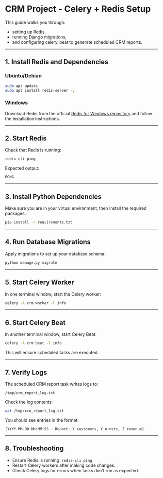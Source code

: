 # CRM Project - Celery + Redis Setup

This guide walks you through:
- setting up Redis,
- running Django migrations,
- and configuring celery_beat to generate scheduled CRM reports.

---

## 1. Install Redis and Dependencies

### Ubuntu/Debian
```bash
sudo apt update
sudo apt install redis-server -y
````

### Windows

Download Redis from the official [Redis for Windows repository](https://github.com/microsoftarchive/redis/releases) and follow the installation instructions.

---

## 2. Start Redis

Check that Redis is running:

```bash
redis-cli ping
```

Expected output:

```
PONG
```

---

## 3. Install Python Dependencies

Make sure you are in your virtual environment, then install the required packages:

```bash
pip install -r requirements.txt
```

---

## 4. Run Database Migrations

Apply migrations to set up your database schema:

```bash
python manage.py migrate
```

---

## 5. Start Celery Worker

In one terminal window, start the Celery worker:

```bash
celery -A crm worker -l info
```

---

## 6. Start Celery Beat

In another terminal window, start Celery Beat:

```bash
celery -A crm beat -l info
```

This will ensure scheduled tasks are executed.

---

## 7. Verify Logs

The scheduled CRM report task writes logs to:

```
/tmp/crm_report_log.txt
```

Check the log contents:

```bash
cat /tmp/crm_report_log.txt
```

You should see entries in the format:

```
[YYYY-MM-DD HH:MM:SS - Report: X customers, Y orders, Z revenue]
```

---

## 8. Troubleshooting

* Ensure Redis is running: `redis-cli ping`
* Restart Celery workers after making code changes.
* Check Celery logs for errors when tasks don’t run as expected.
